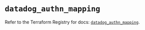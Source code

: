 # `datadog_authn_mapping`

Refer to the Terraform Registry for docs: [`datadog_authn_mapping`](https://registry.terraform.io/providers/datadog/datadog/3.73.0/docs/resources/authn_mapping).
